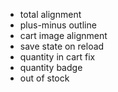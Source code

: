 - total alignment
- plus-minus outline
- cart image alignment
- save state on reload
- quantity in cart fix
- quantity badge
- out of stock